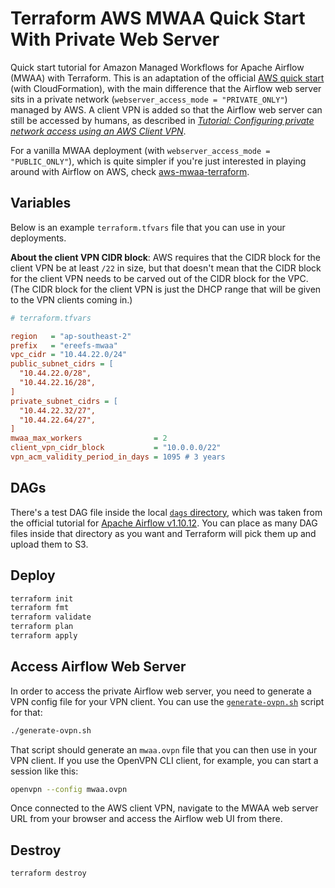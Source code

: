 # Terraform AWS MWAA Quick Start With Private Web Server

Quick start tutorial for Amazon Managed Workflows for Apache Airflow (MWAA) with Terraform. This is an adaptation of the official [AWS quick start](https://docs.aws.amazon.com/mwaa/latest/userguide/quick-start.html) (with CloudFormation), with the main difference that the Airflow web server sits in a private network (`webserver_access_mode = "PRIVATE_ONLY"`) managed by AWS. A client VPN is added so that the Airflow web server can still be accessed by humans, as described in [_Tutorial: Configuring private network access using an AWS Client VPN_](https://docs.aws.amazon.com/mwaa/latest/userguide/tutorials-private-network-vpn-client.html).

For a vanilla MWAA deployment (with `webserver_access_mode = "PUBLIC_ONLY"`), which is quite simpler if you're just interested in playing around with Airflow on AWS, check [aws-mwaa-terraform](https://github.com/claudiobizzotto/aws-mwaa-terraform).

## Variables

Below is an example `terraform.tfvars` file that you can use in your deployments.

**About the client VPN CIDR block**: AWS requires that the CIDR block for the client VPN be at least `/22` in size, but that doesn't mean that the CIDR block for the client VPN needs to be carved out of the CIDR block for the VPC. (The CIDR block for the client VPN is just the DHCP range that will be given to the VPN clients coming in.)

```ini
# terraform.tfvars

region   = "ap-southeast-2"
prefix   = "ereefs-mwaa"
vpc_cidr = "10.44.22.0/24"
public_subnet_cidrs = [
  "10.44.22.0/28",
  "10.44.22.16/28",
]
private_subnet_cidrs = [
  "10.44.22.32/27",
  "10.44.22.64/27",
]
mwaa_max_workers                = 2
client_vpn_cidr_block           = "10.0.0.0/22"
vpn_acm_validity_period_in_days = 1095 # 3 years
```

## DAGs

There's a test DAG file inside the local [`dags` directory](./dags), which was taken from the official tutorial for [Apache Airflow v1.10.12](https://airflow.apache.org/docs/apache-airflow/1.10.12/tutorial.html#example-pipeline-definition). You can place as many DAG files inside that directory as you want and Terraform will pick them up and upload them to S3.

## Deploy

```bash
terraform init
terraform fmt
terraform validate
terraform plan
terraform apply
```

## Access Airflow Web Server

In order to access the private Airflow web server, you need to generate a VPN config file for your VPN client. You can use the [`generate-ovpn.sh`](./generate-ovpn.sh) script for that:

```bash
./generate-ovpn.sh
```

That script should generate an `mwaa.ovpn` file that you can then use in your VPN client. If you use the OpenVPN CLI client, for example, you can start a session like this:

```bash
openvpn --config mwaa.ovpn
```

Once connected to the AWS client VPN, navigate to the MWAA web server URL from your browser and access the Airflow web UI from there.

## Destroy

```bash
terraform destroy
```
